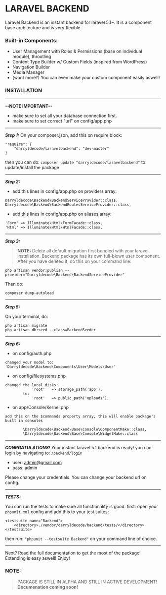 # LARAVEL BACKEND

Laravel Backend is an instant backend for laravel 5.1~. It is a component base architecture and is very flexible.

### Built-in Components:
  - User Management with Roles & Permissions (base on individual module), throotling
  - Content Type Builder w/ Custom Fields (inspired from WordPress)
  - Navigation Builder
  - Media Manager
  - (want more?) You can even make your custom component easily aswell!

### INSTALLATION
---
**--NOTE IMPORTANT--**

- make sure to set all your database connection first.
- make sure to set correct "url" on config/app.php

---

***Step 1:*** On your composer.json, add this on require block:
```
"require": {
    "darryldecode/laravelbackend": "dev-master"
}
```
then you can do: ```composer update "darryldecode/laravelbackend"``` to update/install the package

---
***Step 2:***
- add this lines in config/app.php on providers array:
```
Darryldecode\Backend\BackendServiceProvider::class,
Darryldecode\Backend\BackendRoutesServiceProvider::class,
```

- add this lines in config/app.php on aliases array:
```
'Form' => Illuminate\Html\FormFacade::class,
'Html' => Illuminate\Html\HtmlFacade::class,
```
---
***Step 3:***
> **NOTE:** Delete all default migration first bundled with your laravel installation. Backend package has its own full-blown user component. After you have deleted it, do this on your command line:

```
php artisan vendor:publish --provider="Darryldecode\Backend\BackendServiceProvider"
```

Then do:
```
composer dump-autoload
```
---

***Step 5:***

On your terminal, do:
```
php artisan migrate
php artisan db:seed --class=BackendSeeder
```
---
***Step 6:***
- on config/auth.php
```
changed your model to: 'Darryldecode\Backend\Components\User\Models\User'
```
- on config/filesystems.php
```
changed the local disks:
            'root'   => storage_path('app'),
        to:
            'root'   => public_path('uploads'),
```
- on app/Console/Kernel.php
```
add this on the $commands property array, this will enable package's built in consoles

        \Darryldecode\Backend\Base\Console\ComponentMake::class,
        \Darryldecode\Backend\Base\Console\WidgetMake::class
```

---

***CONRGATULATIONS!*** Your instant laravel 5.1 backend is ready! you can login by navigating to: ```/backend/login```

- user: admin@gmail.com
- pass: admin

Please change your credentials. You can change your backend url on config.

---

***TESTS:***

You can run the tests to make sure all functionality is good.
first: open your ```phpunit.xml``` config and add this to your test suites:

    <testsuite name="Backend">
        <directory>./vendor/darryldecode/backend/tests/</directory>
    </testsuite>

then run: ```"phpunit --testsuite Backend"``` on your command line of choice.

-------------------------------------------------------------

Next? Read the full documentation to get the most of the package! Extending is easy aswell! Enjoy!

### NOTE: 

> PACKAGE IS STILL IN ALPHA AND STILL IN ACTIVE DEVELOPMENT! **Documenation coming soon!**
